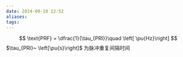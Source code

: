 ```yaml
---
date: 2024-09-10 12:52
aliases: 
tags: 
---
```

$$
\text{PRF} = \dfrac{1}{\tau_{PRI}}\quad \left[ \pu{Hz}\right]
$$
$\tau_{PRI}~ \left[\pu{s}\right]$ 为脉冲重复间隔时间